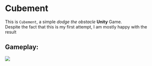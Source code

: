 # Cubement
This is `Cubement`, a simple _dodge the obstacle_ **Unity** Game.  
Despite the fact that this is my first attempt, I am mostly happy with the result

## Gameplay:
![](animation.gif)